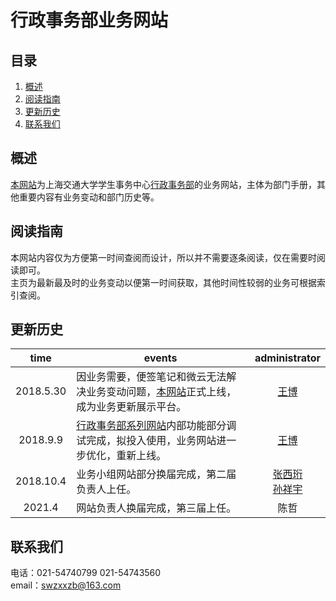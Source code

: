 行政事务部业务网站  
======

目录
----
1. [概述](#概述)  
2. [阅读指南](#阅读指南)  
3. [更新历史](#更新历史)
4. [联系我们](#联系我们)  

概述  
-----
[本网站](https://affairs-group.github.io/affairs-group/)为上海交通大学学生事务中心[行政事务部](xingzhengbu.group)的业务网站，主体为部门手册，其他重要内容有业务变动和部门历史等。

阅读指南  
-----
本网站内容仅为方便第一时间查阅而设计，所以并不需要逐条阅读，仅在需要时阅读即可。  
主页为最新最及时的业务变动以便第一时间获取，其他时间性较弱的业务可根据索引查阅。

更新历史
-----
| time  | events |administrator|
|:-------:|---|:-------:|
| 2018.5.30  |因业务需要，便签笔记和微云无法解决业务变动问题，[本网站](https://affairs-group.github.io/)正式上线，成为业务更新展示平台。 | [王博](https://github.com/wangbo-sjtu)|
| 2018.9.9  | [行政事务部系列网站](xingzhengbu.group)内部功能部分调试完成，拟投入使用，业务网站进一步优化，重新上线。| [王博](https://github.com/wangbo-sjtu)|
|2018.10.4|业务小组网站部分换届完成，第二届负责人上任。|[张西珩](https://github.com/EvoEcho)<br/>[孙祥宇](https://github.com/sunxiangyudiyi)|
|2021.4|网站负责人换届完成，第三届上任。|陈哲|

联系我们  
-----
电话：021-54740799 021-54743560  
email：swzxxzb@163.com
